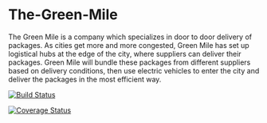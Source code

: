 # The-Green-Mile

The Green Mile is a company which specializes in door to door delivery of packages. As cities get more and more congested, Green Mile has set up logistical hubs at the edge of the city, where suppliers can deliver their packages. Green Mile will bundle these packages from different suppliers based on delivery conditions, then use electric vehicles to enter the city and deliver the packages in the most efficient way.

[![Build Status](https://travis-ci.com/VivianDoreen/The-Green-Mile.svg?branch=develop)](https://travis-ci.com/VivianDoreen/The-Green-Mile)


[![Coverage Status](https://coveralls.io/repos/github/VivianDoreen/The-Green-Mile/badge.svg?branch=develop)](https://coveralls.io/github/VivianDoreen/The-Green-Mile?branch=develop)

